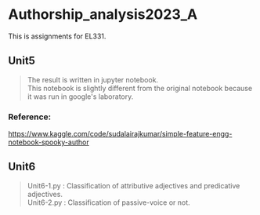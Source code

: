 # Authorship_analysis2023_A
This is assignments for EL331.  

## Unit5
  
> The result is written in jupyter notebook.    
This notebook is slightly different from the original notebook because it was run in google's laboratory.  

### Reference:
https://www.kaggle.com/code/sudalairajkumar/simple-feature-engg-notebook-spooky-author

## Unit6
>Unit6-1.py : Classification of attributive adjectives and predicative adjectives.  
Unit6-2.py : Classification of passive-voice or not.
